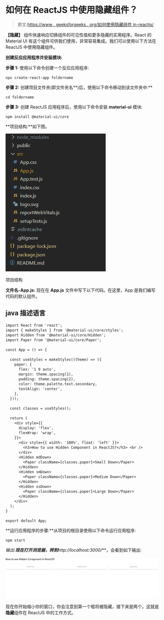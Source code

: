 # 如何在 ReactJS 中使用隐藏组件？

> 原文:[https://www . geeksforgeeks . org/如何使用隐藏组件 in-reactjs/](https://www.geeksforgeeks.org/how-to-use-hidden-component-in-reactjs/)

**【隐藏】** 组件快速响应切换组件的可见性值和更多隐藏的实用程序。React 的 Material UI 有这个组件可供我们使用，非常容易集成。我们可以使用以下方法在 ReactJS 中使用隐藏组件。

**创建反应应用程序并安装模块:**

**步骤 1:** 使用以下命令创建一个反应应用程序:

```
npx create-react-app foldername
```

**步骤 2:** 创建项目文件夹(即文件夹名**)后，使用以下命令移动到该文件夹中:**

```
cd foldername
```

**步骤 3:** 创建 ReactJS 应用程序后，使用以下命令安装 **material-ui** 模块:

```
npm install @material-ui/core
```

**项目结构:**如下图。

![](img/f04ae0d8b722a9fff0bd9bd138b29c23.png)

项目结构

**文件名-App.js:** 现在在 **App.js** 文件中写下以下代码。在这里，App 是我们编写代码的默认组件。

## java 描述语言

```
import React from 'react';
import { makeStyles } from '@material-ui/core/styles';
import Hidden from '@material-ui/core/Hidden';
import Paper from '@material-ui/core/Paper';

const App = () => {

  const useStyles = makeStyles((theme) => ({
    paper: {
      flex: '1 0 auto',
      margin: theme.spacing(1),
      padding: theme.spacing(2),
      color: theme.palette.text.secondary,
      textAlign: 'center',
    },
  }));

  const classes = useStyles();

  return (
    <div style={{
      display: 'flex',
      flexWrap: 'wrap',
    }}>
      <div style={{ width: '100%', float: 'left' }}>
        <h3>How to use Hidden Component in ReactJS?</h3> <br />
      </div>
      <Hidden mdDown>
        <Paper className={classes.paper}>Small Down</Paper>
      </Hidden>
      <Hidden smDown>
        <Paper className={classes.paper}>Medium Down</Paper>
      </Hidden>
      <Hidden xsDown>
        <Paper className={classes.paper}>Large Down</Paper>
      </Hidden>
    </div>
  );
}

export default App;
```

**运行应用程序的步骤:**从项目的根目录使用以下命令运行应用程序:

```
npm start
```

**输出:**现在打开浏览器，转到***http://localhost:3000/***，会看到如下输出:

![](img/cb245622b8a601ae9a3f22ed47ec84dc.png)

现在你开始缩小你的窗口，你会注意到第一个框将被隐藏，接下来是两个。这就是**隐藏**组件在 ReactJS 中的工作方式。